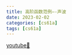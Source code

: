 ```yaml
---
title: 高阶函数范例—-声波
date: 2023-02-02 
categories: [cs61a]
tags: [cs61a]
---
```


[youtube🔗](https://www.youtube.com/watch?v=TC_JcE42R2s&list=PL6BsET-8jgYUC2Gl9J9Jo_JNLXWl7RcSs&index=4)

